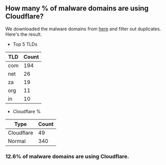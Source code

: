 ## How many % of malware domains are using Cloudflare?


We downloaded the malware domains from [here](https://urlhaus.abuse.ch) and filter out duplicates.
Here's the result.


[//]: # (start replacement)


- Top 5 TLDs

| TLD | Count |
| --- | --- |
| com | 194 |
| net | 26 |
| za | 19 |
| org | 11 |
| in | 10 |


- Cloudflare %

| Type | Count |
| --- | --- |
| Cloudflare | 49 |
| Normal | 340 |


### 12.6% of malware domains are using Cloudflare.
